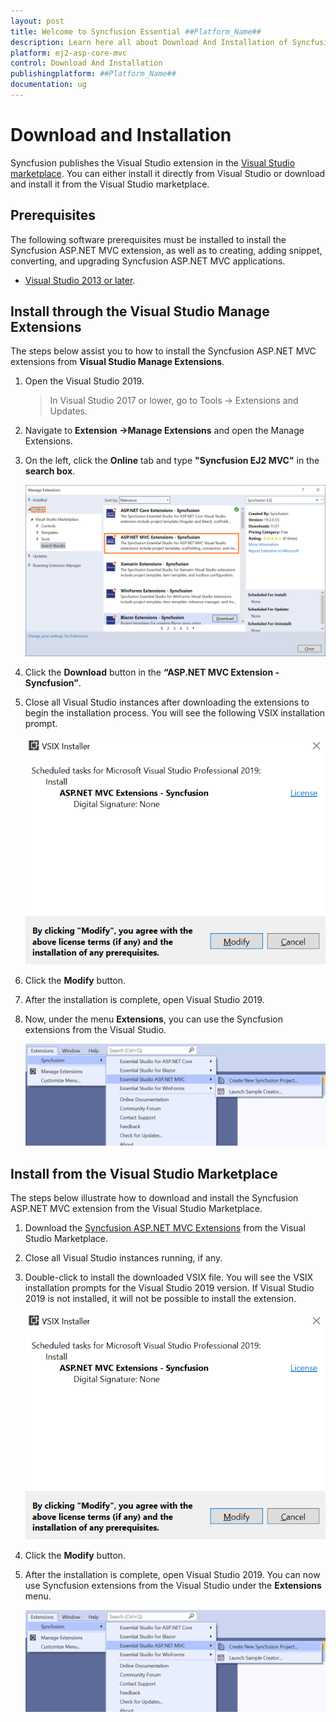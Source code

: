 ```yaml
---
layout: post
title: Welcome to Syncfusion Essential ##Platform_Name##
description: Learn here all about Download And Installation of Syncfusion Essential ##Platform_Name## widgets based on HTML5 and jQuery.
platform: ej2-asp-core-mvc
control: Download And Installation
publishingplatform: ##Platform_Name##
documentation: ug
---
```


# Download and Installation

Syncfusion publishes the Visual Studio extension in the [Visual Studio marketplace](https://marketplace.visualstudio.com/items?itemName=SyncfusionInc.ASPNETMVCExtensions). You can either install it directly from Visual Studio or download and install it from the Visual Studio marketplace.

## Prerequisites

The following software prerequisites must be installed to install the Syncfusion ASP.NET MVC extension, as well as to creating, adding snippet, converting, and upgrading Syncfusion ASP.NET MVC applications.

* [Visual Studio 2013 or later](https://visualstudio.microsoft.com/downloads).

## Install through the Visual Studio Manage Extensions

The steps below assist you to how to install the Syncfusion ASP.NET MVC extensions from **Visual Studio Manage Extensions**.

1. Open the Visual Studio 2019.

    > In Visual Studio 2017 or lower, go to Tools -> Extensions and Updates.

2. Navigate to **Extension ->Manage Extensions** and open the Manage Extensions.

3. On the left, click the **Online** tab and type **"Syncfusion EJ2 MVC"** in the **search box**.

    ![Online-Manage-Extension-window](../images/OnlineExtension.png)

4. Click the **Download** button in the **“ASP.NET MVC Extension - Syncfusion”**.

5. Close all Visual Studio instances after downloading the extensions to begin the installation process. You will see the following VSIX installation prompt.

    ![VSIX-Installation-Window](../images/InstallUpdatedVersion.png)

6. Click the **Modify** button.

7. After the installation is complete, open Visual Studio 2019.

8. Now, under the menu **Extensions**, you can use the Syncfusion extensions from the Visual Studio.

    ![SyncfusionMenu](../images/SyncfusionMenu.png)

## Install from the Visual Studio Marketplace

The steps below illustrate how to download and install the Syncfusion ASP.NET MVC extension from the Visual Studio Marketplace.

1. Download the [Syncfusion ASP.NET MVC Extensions](https://marketplace.visualstudio.com/items?itemName=SyncfusionInc.ASPNETMVCExtensions) from the Visual Studio Marketplace.

2. Close all Visual Studio instances running, if any.

3. Double-click to install the downloaded VSIX file. You will see the VSIX installation prompts for the Visual Studio 2019 version. If Visual Studio 2019 is not installed, it will not be possible to install the extension.

    ![VSIX-Installation-Window](../images/InstallUpdatedVersion.png)

4. Click the **Modify** button.

5. After the installation is complete, open Visual Studio 2019. You can now use Syncfusion extensions from the Visual Studio under the **Extensions** menu.

     ![SyncfusionMenu](../images/SyncfusionMenu.png)